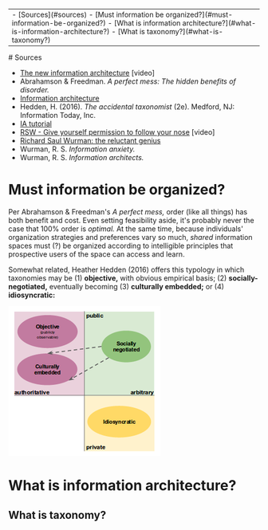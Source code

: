 <table id="TOC"><tr><td>- [Sources](#sources)
- [Must information be organized?](#must-information-be-organized?)
- [What is information architecture?](#what-is-information-architecture?)
	- [What is taxonomy?](#what-is-taxonomy?)
</td></tr></table>
# Sources

- [The new information architecture](https://www.youtube.com/watch?v=Fou5J7j5uzk) [video]
- Abrahamson & Freedman. _A perfect mess: The hidden benefits of disorder._
- [Information architecture](https://www.ischool.utexas.edu/~l38613dw/readings/InfoArchitecture.html)
- Hedden, H. (2016). _The accidental taxonomist_ (2e). Medford, NJ: Information Today, Inc.
- [IA tutorial](http://www.afterhoursprogramming.com/tutorial/Information-Architecture/Overview/)
- [RSW - Give yourself permission to follow your nose](https://www.youtube.com/watch?v=SDm1zXxpkr8) [video]
- [Richard Saul Wurman: the reluctant genius](http://www.wearesalt.org/richard-saul-wurman-the-reluctant-genius/)
- Wurman, R. S. _Information anxiety._
- Wurman, R. S. _Information architects._

# Must information be organized?

Per Abrahamson & Freedman's _A perfect mess,_ order (like all things) has both benefit and cost. Even setting feasibility aside, it's probably never the case that 100% order is _optimal._ At the same time, because individuals' organization strategies and preferences vary so much, _shared_ information spaces must (?) be organized according to intelligible principles that prospective users of the space can access and learn. 

Somewhat related, Heather Hedden (2016) offers this typology in which taxonomies may be (1) **objective,** with obvious empirical basis; (2) **socially-negotiated,** eventually becoming (3) **culturally embedded;** or (4) **idiosyncratic:**

![Objective, culturally embedded, socially-negotiated, and idiosyncratic taxonomies](../ILLOS/taxonomy_status.png)

# What is information architecture?

## What is taxonomy?



